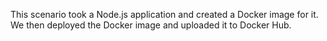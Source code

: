 This scenario took a Node.js application and created a Docker image for it. We then deployed the Docker image and uploaded it to Docker Hub.
